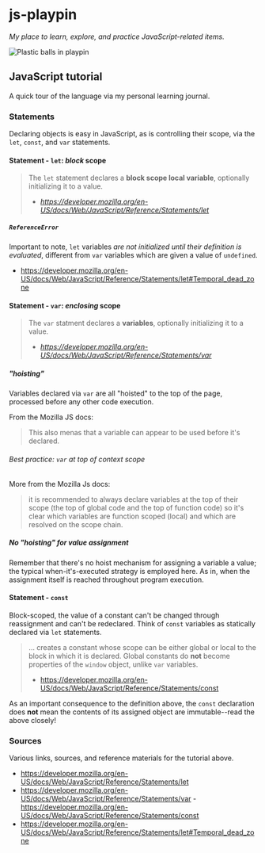 # js-playpin
_My place to learn, explore, and practice JavaScript-related items._

![Plastic balls in playpin](https://storage.googleapis.com/github.thinkjrs.dev/greyson-joralemon-9IBqihqhuHc-unsplash.jpg)

## JavaScript tutorial

A quick tour of the language via my personal learning journal.

### Statements

Declaring objects is easy in JavaScript, as is controlling their scope, via the `let`, `const`, and `var` statements.

#### Statement - `let`: _block_ scope
> The `let` statement declares a **block scope local variable**, optionally initializing it to a value.
> - _https://developer.mozilla.org/en-US/docs/Web/JavaScript/Reference/Statements/let_

##### `ReferenceError` 
Important to note, `let` variables _are not initialized until their definition is evaluated_, different from `var` variables which are given a value of `undefined`.

- https://developer.mozilla.org/en-US/docs/Web/JavaScript/Reference/Statements/let#Temporal_dead_zone
#### Statement - `var`: _enclosing_ scope
> The `var` statment declares a **variables**, optionally initializing it to a value.
> - _https://developer.mozilla.org/en-US/docs/Web/JavaScript/Reference/Statements/var_

##### "hoisting" 

Variables declared via `var` are all "hoisted" to the top of the page, processed before any other code execution.

From the Mozilla JS docs:
> This also menas that a variable can appear to be used before it's declared.

###### Best practice: `var` at top of context scope

More from the Mozilla Js docs:
> it is recommended to always declare variables at the top of their scope (the top of global code and the top of function code) so it's clear which variables are function scoped (local) and which are resolved on the scope chain.

##### No "hoisting" for value assignment
Remember that there's no hoist mechanism for assigning a variable a value; the typical when-it's-executed strategy is employed here. As in, when the assignment itself is reached throughout program execution.

#### Statement - `const`

Block-scoped, the value of a constant can't be changed through
reassignment and can't be redeclared. Think of `const` variables as
statically declared via `let` statements.

> ... creates a constant whose scope can be either global or local to the block in which it is declared. Global constants do **not** become properties of the `window` object, unlike `var` variables.
> - https://developer.mozilla.org/en-US/docs/Web/JavaScript/Reference/Statements/const

As an important consequence to the definition above, the `const` declaration does **not** mean the contents of its assigned object
are immutable--read the above closely!

### Sources

Various links, sources, and reference materials for the tutorial above.

- https://developer.mozilla.org/en-US/docs/Web/JavaScript/Reference/Statements/let 
- https://developer.mozilla.org/en-US/docs/Web/JavaScript/Reference/Statements/var 
-https://developer.mozilla.org/en-US/docs/Web/JavaScript/Reference/Statements/const 
- https://developer.mozilla.org/en-US/docs/Web/JavaScript/Reference/Statements/let#Temporal_dead_zone 
